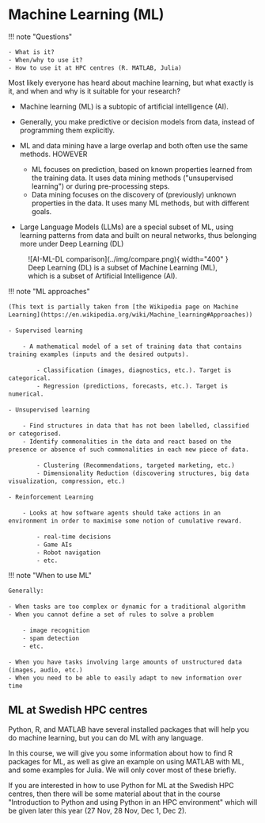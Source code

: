 # Machine Learning (ML)

!!! note "Questions"

    - What is it?
    - When/why to use it?
    - How to use it at HPC centres (R. MATLAB, Julia)

Most likely everyone has heard about machine learning, but what exactly is it, and when and why is it suitable for your research?

- Machine learning (ML) is a subtopic of artificial intelligence (AI).
- Generally, you make predictive or decision models from data, instead of programming them explicitly.
- ML and data mining have a large overlap and both often use the same methods. HOWEVER
  
    - ML focuses on prediction, based on known properties learned from the training data. It uses data mining methods ("unsupervised learning") or during pre-processing steps.
    - Data mining focuses on the discovery of (previously) unknown properties in the data. It uses many ML methods, but with different goals.

- Large Language Models (LLMs) are a special subset of ML, using learning patterns from data and built on neural networks, thus belonging more under Deep Learning (DL)

<figure markdown="span">
  ![AI-ML-DL comparison](../img/compare.png){ width="400" }
  <figcaption>Deep Learning (DL) is a subset of Machine Learning (ML), <br>which is a subset of Artificial Intelligence (AI).</figcaption>
</figure>

!!! note "ML approaches"

    (This text is partially taken from [the Wikipedia page on Machine Learning](https://en.wikipedia.org/wiki/Machine_learning#Approaches)) 

    - Supervised learning
    
        - A mathematical model of a set of training data that contains training examples (inputs and the desired outputs).
        
            - Classification (images, diagnostics, etc.). Target is categorical.
            - Regression (predictions, forecasts, etc.). Target is numerical.
            
    - Unsupervised learning
    
        - Find structures in data that has not been labelled, classified or categorised.
        - Identify commonalities in the data and react based on the presence or absence of such commonalities in each new piece of data.
        
            - Clustering (Recommendations, targeted marketing, etc.)
            - Dimensionality Reduction (discovering structures, big data visualization, compression, etc.)
            
    - Reinforcement Learning
    
        - Looks at how software agents should take actions in an environment in order to maximise some notion of cumulative reward.
        
            - real-time decisions
            - Game AIs
            - Robot navigation 
            - etc. 

!!! note "When to use ML"

    Generally: 

    - When tasks are too complex or dynamic for a traditional algorithm
    - When you cannot define a set of rules to solve a problem
    
        - image recognition
        - spam detection
        - etc.
        
    - When you have tasks involving large amounts of unstructured data (images, audio, etc.)
    - When you need to be able to easily adapt to new information over time 

## ML at Swedish HPC centres 

Python, R, and MATLAB have several installed packages that will help you do machine learning, but you can do ML with any language.

In this course, we will give you some information about how to find R packages for ML, as well as give an example on using MATLAB with ML, and some examples for Julia. We will only cover most of these briefly.

If you are interested in how to use Python for ML at the Swedish HPC centres, then there will be some material about that in the course "Introduction to Python and using Python in an HPC environment" which will be given later this year (27 Nov, 28 Nov, Dec 1, Dec 2).
